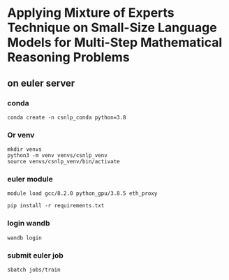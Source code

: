 # Applying Mixture of Experts Technique on Small-Size Language Models for Multi-Step Mathematical Reasoning Problems

## on euler server
### conda
```conda create -n csnlp_conda python=3.8```
### Or venv
```
mkdir venvs
python3 -m venv venvs/csnlp_venv
source venvs/csnlp_venv/bin/activate
```
### euler module
```module load gcc/8.2.0 python_gpu/3.8.5 eth_proxy```

```pip install -r requirements.txt```

### login wandb
```
wandb login
```

### submit euler job
```sbatch jobs/train```
